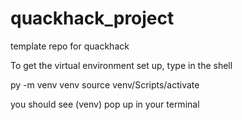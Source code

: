 # quackhack_project

template repo for quackhack






To get the virtual environment set up, type in the shell

py -m venv venv
source venv/Scripts/activate

you should see (venv) pop up in your terminal